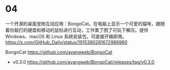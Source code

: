 
# 04

一个开源的桌面宠物互动应用：BongoCat。在电脑上显示一个可爱的猫咪，跟随着你敲打的键盘和移动的鼠标进行互动，工作累了困了可玩下解压。提供 Windows、macOS 和 Linux 系统安装包，可直接开箱即用。 https://x.com/GitHub_Daily/status/1915390281672986960

BongoCat https://github.com/ayangweb/BongoCat
- v0.3.0 https://github.com/ayangweb/BongoCat/releases/tag/v0.3.0
